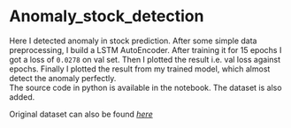 # Anomaly_stock_detection

Here I detected anomaly in stock prediction. After some simple data preprocessing, I build a LSTM AutoEncoder. After training it for 15 epochs I got a loss of `0.0278` on val set. Then I plotted the result i.e. val loss against epochs. Finally I plotted the result from my trained model, which almost detect the anomaly perfectly.     
The source code in python is available in the notebook. The dataset is also added.    

Original dataset can also be found *[here](https://www.kaggle.com/pdquant/sp500-daily-19862018)*
